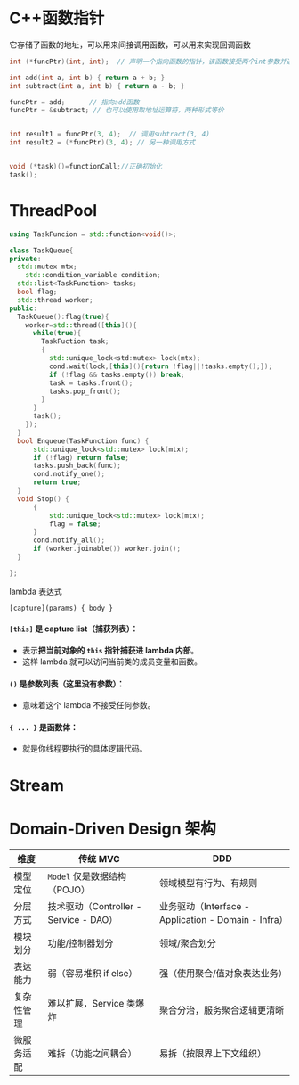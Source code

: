 # C++函数指针

它存储了函数的地址，可以用来间接调用函数，可以用来实现回调函数

```c++
int (*funcPtr)(int, int);  // 声明一个指向函数的指针，该函数接受两个int参数并返回int
```

```c++
int add(int a, int b) { return a + b; }
int subtract(int a, int b) { return a - b; }

funcPtr = add;      // 指向add函数
funcPtr = &subtract; // 也可以使用取地址运算符，两种形式等价


int result1 = funcPtr(3, 4);  // 调用subtract(3, 4)
int result2 = (*funcPtr)(3, 4); // 另一种调用方式


void (*task)()=functionCall;//正确初始化
task();
```



# ThreadPool

```c++
using TaskFuncion = std::function<void()>;

class TaskQueue{
private:
  std::mutex mtx;
	std::condition_variable condition;
  std::list<TaskFunction> tasks;
  bool flag;
  std::thread worker;
public:
  TaskQueue():flag(true){
    worker=std::thread([this](){
      while(true){
        TaskFuction task;
        {
          std::unique_lock<std:mutex> lock(mtx);
          cond.wait(lock,[this](){return !flag||!tasks.empty();});
          if (!flag && tasks.empty()) break;
          task = tasks.front();
          tasks.pop_front();
        }
      }
      task();
    });
  }
  bool Enqueue(TaskFunction func) {
      std::unique_lock<std::mutex> lock(mtx);
      if (!flag) return false;
      tasks.push_back(func);
      cond.notify_one();
      return true;
  }
  void Stop() {
      {
          std::unique_lock<std::mutex> lock(mtx);
          flag = false;
      }
      cond.notify_all();
      if (worker.joinable()) worker.join();
  }

};	
```

lambda 表达式

```
[capture](params) { body }
```

#### `[this]` 是 **capture list（捕获列表）**：

- 表示**把当前对象的 `this` 指针捕获进 lambda 内部**。
- 这样 lambda 就可以访问当前类的成员变量和函数。

####  `()` 是参数列表（这里没有参数）：

- 意味着这个 lambda 不接受任何参数。

#### `{ ... }` 是函数体：

- 就是你线程要执行的具体逻辑代码。

# Stream

# **Domain-Driven Design** 架构

| 维度       | 传统 MVC                               | DDD                                                  |
| ---------- | -------------------------------------- | ---------------------------------------------------- |
| 模型定位   | `Model` 仅是数据结构（POJO）           | 领域模型有行为、有规则                               |
| 分层方式   | 技术驱动（Controller - Service - DAO） | 业务驱动（Interface - Application - Domain - Infra） |
| 模块划分   | 功能/控制器划分                        | 领域/聚合划分                                        |
| 表达能力   | 弱（容易堆积 if else）                 | 强（使用聚合/值对象表达业务）                        |
| 复杂性管理 | 难以扩展，Service 类爆炸               | 聚合分治，服务聚合逻辑更清晰                         |
| 微服务适配 | 难拆（功能之间耦合）                   | 易拆（按限界上下文组织）                             |
